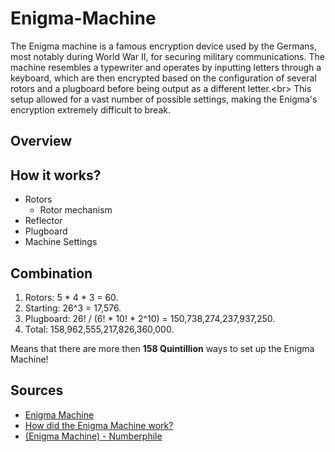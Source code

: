 # Enigma-Machine
The Enigma machine is a famous encryption device used by the Germans, most notably during World War II, for securing military communications. The machine resembles a typewriter and operates by inputting letters through a keyboard, which are then encrypted based on the configuration of several rotors and a plugboard before being output as a different letter.<br\>
This setup allowed for a vast number of possible settings, making the Enigma's encryption extremely difficult to break.
## Overview

## How it works?

* Rotors
  * Rotor mechanism
* Reflector 
* Plugboard
* Machine Settings

## Combination
1. Rotors: 5 * 4 * 3 = 60.
2. Starting: 26^3 = 17,576.
3. Plugboard: 26! / (6! * 10! * 2^10) = 150,738,274,237,937,250.
4. Total: 158,962,555,217,826,360,000.

Means that there are more then **158 Quintillion** ways to set up the Enigma Machine!

## Sources
* [Enigma Machine](https://en.wikipedia.org/wiki/Enigma_machine)
* [How did the Enigma Machine work?](https://www.youtube.com/watch?v=ybkkiGtJmkM&ab_channel=JaredOwen)
* [(Enigma Machine) - Numberphile](https://www.youtube.com/watch?v=G2_Q9FoD-oQ&t=20s&ab_channel=Numberphile)


